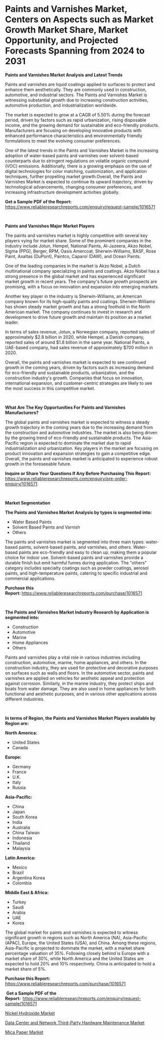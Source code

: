 <p><h1>Paints and Varnishes Market, Centers on Aspects such as Market Growth Market Share, Market Opportunity, and Projected Forecasts Spanning from 2024 to 2031</h1></p><p><strong>Paints and Varnishes Market Analysis and Latest Trends</strong></p>
<p><p>Paints and varnishes are liquid coatings applied to surfaces to protect and enhance them aesthetically. They are commonly used in construction, automotive, and industrial sectors. The Paints and Varnishes Market is witnessing substantial growth due to increasing construction activities, automotive production, and industrialization worldwide.</p><p>The market is expected to grow at a CAGR of 5.50% during the forecast period, driven by factors such as rapid urbanization, rising disposable income, and the growing demand for sustainable and eco-friendly products. Manufacturers are focusing on developing innovative products with enhanced performance characteristics and environmentally friendly formulations to meet the evolving consumer preferences.</p><p>One of the latest trends in the Paints and Varnishes Market is the increasing adoption of water-based paints and varnishes over solvent-based counterparts due to stringent regulations on volatile organic compound (VOC) emissions. Additionally, there is a growing emphasis on the use of digital technologies for color matching, customization, and application techniques, further propelling market growth.Overall, the Paints and Varnishes Market is expected to continue its upward trajectory, driven by technological advancements, changing consumer preferences, and increasing infrastructure development activities globally.</p></p>
<p><strong>Get a Sample PDF of the Report:&nbsp;</strong> <a href="https://www.reliableresearchreports.com/enquiry/request-sample/1016571">https://www.reliableresearchreports.com/enquiry/request-sample/1016571</a></p>
<p>&nbsp;</p>
<p><strong>Paints and Varnishes Major Market Players</strong></p>
<p><p>The paints and varnishes market is highly competitive with several key players vying for market share. Some of the prominent companies in the industry include Jotun, Hempel, National Paints, Al-Jazeera, Akzo Nobel, Sigma (PPG), Berger, RPM, Oasis Amercoat, Sherwin-Williams, BASF, Rose Paint, Axaltas (DuPont), Paintco, Caparol (DAW), and Ocean Paints.</p><p>One of the leading companies in the market is Akzo Nobel, a Dutch multinational company specializing in paints and coatings. Akzo Nobel has a strong presence in the global market and has experienced significant market growth in recent years. The company's future growth prospects are promising, with a focus on innovation and expansion into emerging markets.</p><p>Another key player in the industry is Sherwin-Williams, an American company known for its high-quality paints and coatings. Sherwin-Williams has shown steady market growth and has a strong foothold in the North American market. The company continues to invest in research and development to drive future growth and maintain its position as a market leader.</p><p>In terms of sales revenue, Jotun, a Norwegian company, reported sales of approximately $2.8 billion in 2020, while Hempel, a Danish company, reported sales of around $1.8 billion in the same year. National Paints, a UAE-based company, had sales revenue of approximately $700 million in 2020.</p><p>Overall, the paints and varnishes market is expected to see continued growth in the coming years, driven by factors such as increasing demand for eco-friendly and sustainable products, urbanization, and the construction industry's growth. Companies that focus on innovation, international expansion, and customer-centric strategies are likely to see the most success in this competitive market.</p></p>
<p>&nbsp;</p>
<p><strong>What Are The Key Opportunities For Paints and Varnishes Manufacturers?</strong></p>
<p><p>The global paints and varnishes market is expected to witness a steady growth trajectory in the coming years due to the increasing demand from the construction and automotive industries. The market is also being driven by the growing trend of eco-friendly and sustainable products. The Asia-Pacific region is expected to dominate the market due to rapid industrialization and urbanization. Key players in the market are focusing on product innovation and expansion strategies to gain a competitive edge. Overall, the paints and varnishes market is anticipated to experience robust growth in the foreseeable future.</p></p>
<p><strong>Inquire or Share Your Questions If Any Before Purchasing This Report:</strong> <a href="https://www.reliableresearchreports.com/enquiry/pre-order-enquiry/1016571">https://www.reliableresearchreports.com/enquiry/pre-order-enquiry/1016571</a></p>
<p>&nbsp;</p>
<p><strong>Market Segmentation</strong></p>
<p><strong>The Paints and Varnishes Market Analysis by types is segmented into:</strong></p>
<p><ul><li>Water Based Paints</li><li>Solvent Based Paints and Varnish</li><li>Others</li></ul></p>
<p><p>The paints and varnishes market is segmented into three main types: water-based paints, solvent-based paints, and varnishes, and others. Water-based paints are eco-friendly and easy to clean up, making them a popular choice for indoor use. Solvent-based paints and varnishes provide a durable finish but emit harmful fumes during application. The "others" category includes specialty coatings such as powder coatings, aerosol paints, and high-temperature paints, catering to specific industrial and commercial applications.</p></p>
<p><strong>Purchase this Report:&nbsp;</strong><a href="https://www.reliableresearchreports.com/purchase/1016571">https://www.reliableresearchreports.com/purchase/1016571</a></p>
<p>&nbsp;</p>
<p><strong>The Paints and Varnishes Market Industry Research by Application is segmented into:</strong></p>
<p><ul><li>Construction</li><li>Automotive</li><li>Marine</li><li>Home Appliances</li><li>Others</li></ul></p>
<p><p>Paints and varnishes play a vital role in various industries including construction, automotive, marine, home appliances, and others. In the construction industry, they are used for protective and decorative purposes on surfaces such as walls and floors. In the automotive sector, paints and varnishes are applied on vehicles for aesthetic appeal and protection against corrosion. Similarly, in the marine industry, they protect ships and boats from water damage. They are also used in home appliances for both functional and aesthetic purposes, and in various other applications across different industries.</p></p>
<p>&nbsp;</p>
<p><strong>In terms of Region, the Paints and Varnishes Market Players available by Region are:</strong></p>
<p>
    <p> <strong> North America: </strong>
        <ul>
            <li>United States</li>
            <li>Canada</li>
        </ul>
        </p> 
    <p> <strong> Europe: </strong>
        <ul>
            <li>Germany</li>
            <li>France</li>
            <li>U.K.</li>
            <li>Italy</li>
            <li>Russia</li>
        </ul>
        </p> 
    <p> <strong> Asia-Pacific: </strong>
        <ul>
            <li>China</li>
            <li>Japan</li>
            <li>South Korea</li>
            <li>India</li>
            <li>Australia</li>
            <li>China Taiwan</li>
            <li>Indonesia</li>
            <li>Thailand</li>
            <li>Malaysia</li>
        </ul>
        </p> 
    <p> <strong> Latin America: </strong>
        <ul>
            <li>Mexico</li>
            <li>Brazil</li>
            <li>Argentina Korea</li>
            <li>Colombia</li>
        </ul>
        </p> 
    <p> <strong> Middle East & Africa: </strong>
        <ul>
            <li>Turkey</li>
            <li>Saudi</li>
            <li>Arabia</li>
            <li>UAE</li>
            <li>Korea</li>
        </ul>
    </p>
    </p>
<p><p>The global market for paints and varnishes is expected to witness significant growth in regions such as North America (NA), Asia-Pacific (APAC), Europe, the United States (USA), and China. Among these regions, Asia-Pacific is projected to dominate the market, with a market share percentage valuation of 35%. Following closely behind is Europe with a market share of 30%, while North America and the United States are expected to hold 20% and 10% respectively. China is anticipated to hold a market share of 5%.</p></p>
<p><strong>Purchase this Report: </strong><a href="https://www.reliableresearchreports.com/purchase/1016571">https://www.reliableresearchreports.com/purchase/1016571</a></p>
<p>&nbsp;<strong>Get a Sample PDF of the Report:&nbsp;&nbsp;</strong><a href="https://www.reliableresearchreports.com/enquiry/request-sample/1016571">https://www.reliableresearchreports.com/enquiry/request-sample/1016571</a></p>
<p><strong></strong></p>
<p><p><a href="https://github.com/biheemgalvinlouises6hokrh3h/Market-Research-Report-List-1/blob/main/nickel-hydroxide-market.md">Nickel Hydroxide Market</a></p><p><a href="https://issuu.com/reportprime-2/docs/data-center-and-network-third-party-hardware-maint">Data Center and Network Third-Party Hardware Maintenance Market</a></p><p><a href="https://github.com/guneycigdem35/Market-Research-Report-List-2/blob/main/mica-paper-market.md">Mica Paper Market</a></p></p>
